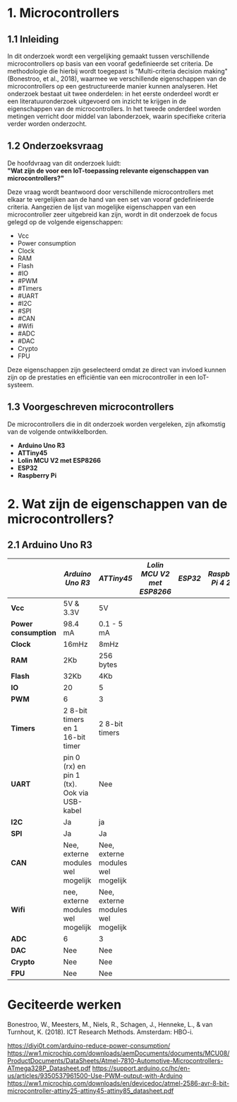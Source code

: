 # 1. Microcontrollers

## 1.1 Inleiding

In dit onderzoek wordt een vergelijking gemaakt tussen verschillende microcontrollers op basis van een vooraf gedefinieerde set criteria. De methodologie die hierbij wordt toegepast is "Multi-criteria decision making" (Bonestroo, et al., 2018), waarmee we verschillende eigenschappen van de microcontrollers op een gestructureerde manier kunnen analyseren. Het onderzoek bestaat uit twee onderdelen: in het eerste onderdeel wordt er een  literatuuronderzoek uitgevoerd om inzicht te krijgen in de eigenschappen van de microcontrollers. In het tweede onderdeel worden metingen verricht door middel van labonderzoek, waarin specifieke criteria verder worden onderzocht.

## 1.2 Onderzoeksvraag

De hoofdvraag van dit onderzoek luidt:  
**"Wat zijn de voor een IoT-toepassing relevante eigenschappen van microcontrollers?"**

Deze vraag wordt beantwoord door verschillende microcontrollers met elkaar te vergelijken aan de hand van een set van vooraf gedefinieerde criteria. Aangezien de lijst van mogelijke eigenschappen van een microcontroller zeer uitgebreid kan zijn, wordt in dit onderzoek de focus gelegd op de volgende eigenschappen:

- Vcc
- Power consumption
- Clock
- RAM
- Flash
- #IO
- #PWM
- #Timers
- #UART
- #I2C
- #SPI
- #CAN
- #Wifi
- #ADC
- #DAC
- Crypto
- FPU

Deze eigenschappen zijn geselecteerd omdat ze direct van invloed kunnen zijn op de prestaties en efficiëntie van een microcontroller in een IoT-systeem.

## 1.3 Voorgeschreven microcontrollers

De microcontrollers die in dit onderzoek worden vergeleken, zijn afkomstig van de volgende ontwikkelborden.

- **Arduino Uno R3**
- **ATTiny45**
- **Lolin MCU V2 met ESP8266**
- **ESP32**
- **Raspberry Pi**

# 2. Wat zijn de eigenschappen van de microcontrollers?

## 2.1 Arduino Uno R3

|| *Arduino Uno R3* | *ATTiny45* | *Lolin MCU V2 met ESP8266* | *ESP32* | *Raspberry Pi 4 2GB* ||
|-------------------------|-------------------------------|---------------------------|--------------------------------|-----------------------------|-----------------------------|-------------------------------|
| **Vcc** |5V & 3.3V| 5V | |||| 
| **Power consumption** |98.4 mA| 0.1 - 5 mA | ||||
| **Clock** |16mHz|8mHz| ||||
| **RAM** |2Kb|256 bytes| ||||
| **Flash** |32Kb|4Kb| ||||
| **IO**|20|5| ||||
| **PWM** |6|3| ||||
| **Timers**|2 8-bit timers en 1 16-bit timer| 2 8-bit timers| ||||
| **UART**|pin 0 (rx) en pin 1 (tx). Ook via USB-kabel| Nee | ||||
| **I2C** |Ja|ja| ||||
| **SPI** |Ja| Ja| ||||
| **CAN** |Nee, externe modules wel mogelijk|Nee, externe modules wel mogelijk| ||||
| **Wifi**|nee, externe modules wel mogelijk|Nee, externe modules wel mogelijk| ||||
| **ADC** |6|3| ||||
| **DAC** |Nee|Nee| ||||
| **Crypto**|Nee|Nee| ||||
| **FPU** |Nee|Nee| ||||

# Geciteerde werken
Bonestroo, W., Meesters, M., Niels, R., Schagen, J., Henneke, L., & van Turnhout, K. (2018). ICT Research Methods. Amsterdam: HBO-i.

https://diyi0t.com/arduino-reduce-power-consumption/
https://ww1.microchip.com/downloads/aemDocuments/documents/MCU08/ProductDocuments/DataSheets/Atmel-7810-Automotive-Microcontrollers-ATmega328P_Datasheet.pdf
https://support.arduino.cc/hc/en-us/articles/9350537961500-Use-PWM-output-with-Arduino
https://ww1.microchip.com/downloads/en/devicedoc/atmel-2586-avr-8-bit-microcontroller-attiny25-attiny45-attiny85_datasheet.pdf

